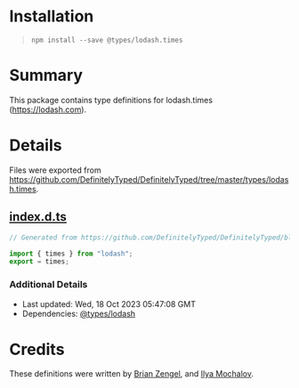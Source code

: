 # Installation
> `npm install --save @types/lodash.times`

# Summary
This package contains type definitions for lodash.times (https://lodash.com).

# Details
Files were exported from https://github.com/DefinitelyTyped/DefinitelyTyped/tree/master/types/lodash.times.
## [index.d.ts](https://github.com/DefinitelyTyped/DefinitelyTyped/tree/master/types/lodash.times/index.d.ts)
````ts
// Generated from https://github.com/DefinitelyTyped/DefinitelyTyped/blob/master/types/lodash/scripts/generate-modules.ts

import { times } from "lodash";
export = times;

````

### Additional Details
 * Last updated: Wed, 18 Oct 2023 05:47:08 GMT
 * Dependencies: [@types/lodash](https://npmjs.com/package/@types/lodash)

# Credits
These definitions were written by [Brian Zengel](https://github.com/bczengel), and [Ilya Mochalov](https://github.com/chrootsu).
